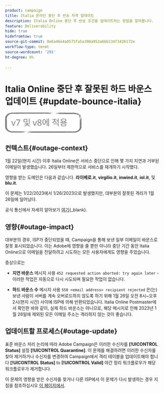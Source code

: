 ```yaml
---
product: campaign
title: Italia 온라인 중단 후 반송 자격 업데이트
description: Italia Online 중단 후 반송 조건을 업데이트하는 방법을 알아봅니다.
feature: Deliverability
hide: true
hidefromtow: true
source-git-commit: 0e6a46e4a0575fa5a300a952a6bb134f3426172e
workflow-type: tm+mt
source-wordcount: '291'
ht-degree: 0%

---
```


# Italia Online 중단 후 잘못된 하드 바운스 업데이트 {#update-bounce-italia}

![](../../assets/common.svg)

## 컨텍스트{#outage-context}

1월 22일(현지 시간) 이후 Italia Online은 서비스 중단으로 인해 몇 가지 지연과 거부된 이메일이 발생했습니다. 26일부터 제한적으로 서비스를 재개하기 시작했다.

영향을 받는 도메인은 다음과 같습니다. **라이베로.it**, **virgilio.it**, **inwind.it**, **iol.it**, 및 **blu.it**.

이 문제는 1/22/2023에서 1/26/2023으로 발생했지만, 대부분의 잘못된 격리가 1월 26일에 일어났다.

공식 통신에서 자세히 알아보기 [여기](https://tecnologia.libero.it/avviato-il-ritorno-online-di-libero-mail-e-virgilio-mail-66832){_blank}.


## 영향{#outage-impact}

대부분의 경우, ISP가 중단되었을 때, Campaign을 통해 보낸 일부 이메일이 바운스로 잘못 표시되었습니다. 이는 Adobe에 영향을 줄 뿐만 아니라 중단 기간 동안 Italia Online으로 이메일을 전달하려고 시도하는 모든 사용자에게도 영향을 주었습니다.

증상으로는

* **지연 바운스** 메시지 사용 `452 requested action aborted: try again later` - 이러한 작업은 자동으로 다시 시도되며 필요한 작업이 없습니다.

* **하드 바운스 수** 메시지 사용 `550 <email address> recipient rejected` 은(는) 보낸 사람이 서버를 계속 오버로드하지 않도록 하기 위해 1월 26일 오전 8시~오후 2시(현지 시간) 사이에 ISP에 의해 반환되었습니다. Italia Online Postmaster에서 확인한 바와 같이, 실제 하드 바운스는 아니므로, 해당 메시지로 인해 2023년 1월 26일에 제외된 모든 이메일 주소는 격리하지 않는 것이 좋습니다.

## 업데이트할 프로세스{#outage-update}

표준 바운스 처리 논리에 따라 Adobe Campaign은 이러한 수신자를 **[!UICONTROL Status]** 설정 **[!UICONTROL Quarantine]**. 이 문제를 해결하려면 이러한 수신자를 찾아 제거하거나 수신자를 변경하여 Campaign에서 격리 테이블을 업데이트해야 합니다 **[!UICONTROL Status]** to **[!UICONTROL Valid]** 야간 정리 워크플로우가 해당 워크플로우가 제거합니다.

이 문제의 영향을 받은 수신자를 찾거나 다른 ISP에서 이 문제가 다시 발생하는 경우 지침을 참조하십시오 [이 페이지에서](../../delivery/using/understanding-quarantine-management.md#unquarantine-bulk).
